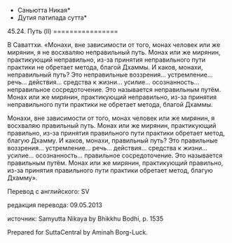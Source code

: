 * Саньютта Никая*
* Дутия патипада сутта*

45\.24\. Путь \(II\)
\=\=\=\=\=\=\=\=\=\=\=\=\=\=\=\=

В Саваттхи\. «Монахи, вне зависимости от того, монах человек или же мирянин, я не восхваляю неправильный путь\. Монах или же мирянин, практикующий неправильно, из\-за принятия неправильного пути практики не обретает метода, благой Дхаммы\. И каков, монахи, неправильный путь? Это неправильные воззрения… устремление… речь… действия… средства к жизни… усилие… осознанность… неправильное сосредоточение\. Это называется неправильным путём\. Монах или же мирянин, практикующий неправильно, из\-за принятия неправильного пути практики не обретает метода, благой Дхаммы\.

Монахи, вне зависимости от того, монах человек или же мирянин, я восхваляю правильный путь\. Монах или же мирянин, практикующий правильно, из\-за принятия правильного пути практики обретает метод, благую Дхамму\. И каков, монахи, правильный путь? Это правильные воззрения… устремление… речь… действия… средства к жизни… усилие… осознанность… правильное сосредоточение\. Это называется правильным путём\. Монах или же мирянин, практикующий правильно, из\-за принятия правильного пути практики обретает метод, благую Дхамму»\.

Перевод с английского: SV

редакция перевода: 09\.05\.2013

источник: Samyutta Nikaya by Bhikkhu Bodhi, p\. 1535

Prepared for SuttaCentral by Aminah Borg\-Luck\.